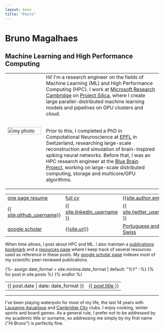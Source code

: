 ```yaml
---
layout: base
title: "Posts"
---
```


# Bruno Magalhaes

## Machine Learning and High Performance Computing

<table style='table-layout:fixed; border:none; border-collapse:collapse; cellspacing:0; cellpadding:0'>
<tr><td width="25%" style='border:none'>
<img src="{{site.photo}}" alt="my photo" width="100%" height="100%"/>
</td><td style="border:none">
Hi! I'm a research engineer on the fields of Machine Learning (ML) and High Performance Computing (HPC). I work at <a href="https://www.microsoft.com/en-us/research/lab/microsoft-research-cambridge/">Microsoft Research Cambridge</a> on <a href="https://www.microsoft.com/en-us/research/project/project-silica/">Project Silica</a>, where I create large parallel-distributed machine learning models and pipelines on GPU clusters and cloud. <br/><br/>

Prior to this, I completed a PhD in Computational Neuroscience at <a href="https://www.epfl.ch/en/">EPFL</a> in Switzerland, researching large-scale reconstruction and simulation of brain-inspired spiking neural networks. Before that, I was an HPC research engineer at the <a href="https://www.epfl.ch/research/domains/bluebrain/">Blue Brain Project</a>, working on large-scale distributed computing, storage and multicore/GPU algorithms.
</td></tr>
</table>

<table style='table-layout:fixed; border:none; border-collapse:collapse; cellspacing:0; cellpadding:0'>
  <tr>
    <td style="border:none; text-align:left"><a href="{{site.resume}}"><i class="far fa-file" title="resume"></i> one page resume</a></td>
    <td style="border:none; text-align:left"><a href="{{site.cv}}"><i class="far fa-file" title="resume"></i> full cv</a></td>
    <td style="border:none; text-align:left"><a href="mailto:{{ site.author.email }}?subject=Hello"><i class="far fa-envelope" title="Email"></i> {{site.author.email}}</a></td>
  </tr>
  <tr>
    <td style="border:none; text-align:left"><a href="https://github.com/{{ site.github_username }}"><i class="fab fa-fw fa-github" ></i> {{ site.github_username}}</a></td>
    <td style="border:none; text-align:left"><a href="https://www.linkedin.com/in/{{ site.linkedin_username }}"> <i class="fab fa-linkedin" ></i> {{ site.linkedin_username }}</a></td>
    <td style="border:none; text-align:left"><a href="https://twitter.com/{{ site.twitter_username }}"> <i class="fab fa-fw fa-twitter" ></i> {{ site.twitter_username }}</a></td>
  </tr>
  <tr>
    <td style="border:none; text-align:left"><a href="{{ site.google_scholar }}"> <i class="ai ai-google-scholar ai-1x" title="Google Scholar"></i> google scholar</a></td>
    <!-- <td style="border:none; text-align:left"><a href="https://en.wikipedia.org/wiki/Lausanne"> <i class="fa fa-home" title="Home"></i> Lausanne, Switzerland</a></td> -->
    <td style="border:none; text-align:left"><a href="{{ site.url }}"><i class="fas fa-mouse-pointer"></i> {{site.url}}</a></td>
    <td style="border:none; text-align:left"><a href="#"> <i class="fas fa-passport" title="Nationality"></i> Portuguese and Swiss</a></td>
  </tr>
</table>


When time allows, I post about HPC and ML.
I also maintain a <a href="{{ site.publications_permalink }}">publications bookmark</a> and a <a href="{{ site.resources_permalink }}">resources page</a> where I keep track of several resources used as reference in these posts. 
My <a href="{{ site.google_scholar }}">google scholar page</a> indexes most of my scientific peer-reviewed publications.

<table style='border:none; border-collapse:collapse; cellspacing:0; cellpadding:0'>
{%- assign date_format = site.minima.date_format | default: "%Y" -%}
{% for post in site.posts %}
<tr>
<td class="align-top" style="border:none">
{{ post.date | date: date_format }}
</td>
<td class="align-top" style="border:none">
<a href="{{ post.url }}">{{ post.title }}</a>
</td>
</tr>
{% endfor %}
</table>


---

I've been playing waterpolo for most of my life, the last 14 years with <a href="https://lausannenatation.ch/section/waterpolo/">Lausanne Aquatique</a> and <a href="https://uk.teamunify.com/SubTabGeneric.jsp?team=cocsc&_stabid_=154244">Cambridge City</a> clubs. I enjoy cooking, winter sports and board games. As a general rule, I prefer not to be addressed by my academic title or surname, so addressing me simply by my first name (<i>"Hi Bruno"</i>) is perfectly fine.

